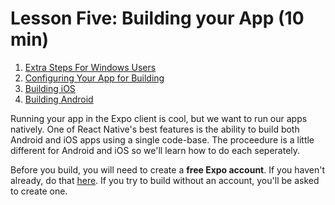 ﻿# Lesson Five: Building your App (10 min)
1. [Extra Steps For Windows Users](01_Extra_Steps_For_Windows_Users)
2. [Configuring Your App for Building](02_Configuring_Your_App_For_Building)
3. [Building iOS](03_Building-iOS.md)
4. [Building Android](04_Building-Android.md)


Running your app in the Expo client is cool, but we want to run our apps natively. One of React Native's best features is the ability to build both Android and iOS apps using a single code-base.   The proceedure is a little different for Android and iOS so we'll learn how to do each seperately.

Before you build, you will need to create a **free Expo account**.  If you haven't already, do that [here](https://expo.io/signup).   If you try to build without an account, you'll be asked to create one.

